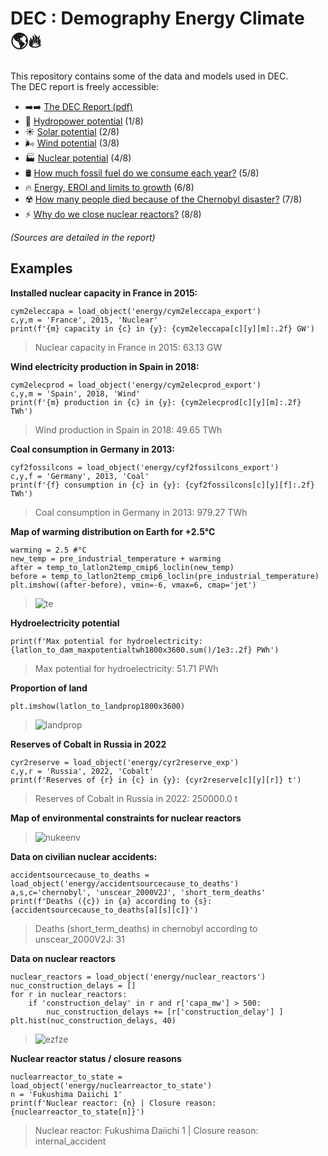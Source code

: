 # DEC : Demography Energy Climate 🌎🔥

This repository contains some of the data and models used in DEC.  
The DEC report is freely accessible: 
- ➡️➡️ [The DEC Report (pdf)](https://drive.google.com/file/d/1q0wuwa_jcpo6eeyIMtnUm5bYaVvF3j82/)  
- 🌊 [Hydropower potential](https://hyugen-ai.medium.com/how-i-evaluated-the-worlds-potential-for-hydroelectricity-f97ca7376e20) (1/8)
- ☀️ [Solar potential](https://hyugen-ai.medium.com/how-i-evaluated-the-worlds-potential-for-solar-energy-8bf32225af1b) (2/8)
- 🌬️ [Wind potential](https://hyugen-ai.medium.com/how-i-evaluated-the-worlds-potential-for-wind-energy-3200ab3b19b9) (3/8)
- 🏭 [Nuclear potential](https://hyugen-ai.medium.com/how-i-assessed-the-global-potential-of-nuclear-energy-f26ec101b41b) (4/8)
- 🛢 [How much fossil fuel do we consume each year?](https://hyugen-ai.medium.com/how-much-fossil-fuel-do-we-consume-each-year-5afaa67f43a6) (5/8)
- 🔥 [Energy, EROI and limits to growth](https://hyugen-ai.medium.com/energy-eroi-and-limits-to-growth-6e8baeed7dc1) (6/8)
- ☢️ [How many people died because of the Chernobyl disaster?](https://hyugen-ai.medium.com/how-many-people-died-because-of-the-chernobyl-disaster-b01c392736b1) (7/8)
- ⚡ [Why do we close nuclear reactors?](https://hyugen-ai.medium.com/why-do-we-close-nuclear-reactors-cdfa7f1ea86c) (8/8)

*(Sources are detailed in the report)*

## Examples

**Installed nuclear capacity in France in 2015:**
```
cym2eleccapa = load_object('energy/cym2eleccapa_export')
c,y,m = 'France', 2015, 'Nuclear'
print(f'{m} capacity in {c} in {y}: {cym2eleccapa[c][y][m]:.2f} GW')
```
> Nuclear capacity in France in 2015: 63.13 GW

**Wind electricity production in Spain in 2018:**
```
cym2elecprod = load_object('energy/cym2elecprod_export')
c,y,m = 'Spain', 2018, 'Wind'
print(f'{m} production in {c} in {y}: {cym2elecprod[c][y][m]:.2f} TWh')
```
> Wind production in Spain in 2018: 49.65 TWh

**Coal consumption in Germany in 2013:**
```
cyf2fossilcons = load_object('energy/cyf2fossilcons_export')
c,y,f = 'Germany', 2013, 'Coal'
print(f'{f} consumption in {c} in {y}: {cyf2fossilcons[c][y][f]:.2f} TWh')
```
> Coal consumption in Germany in 2013: 979.27 TWh

**Map of warming distribution on Earth for +2.5°C**
```
warming = 2.5 #°C
new_temp = pre_industrial_temperature + warming
after = temp_to_latlon2temp_cmip6_loclin(new_temp)
before = temp_to_latlon2temp_cmip6_loclin(pre_industrial_temperature)
plt.imshow((after-before), vmin=-6, vmax=6, cmap='jet')
```
> ![te](https://user-images.githubusercontent.com/12411288/229200161-98209e2a-a3bc-45ea-9ee4-98275e7ee470.png)

**Hydroelectricity potential**
```
print(f'Max potential for hydroelectricity: {latlon_to_dam_maxpotentialtwh1800x3600.sum()/1e3:.2f} PWh')
```
> Max potential for hydroelectricity: 51.71 PWh

**Proportion of land**
```
plt.imshow(latlon_to_landprop1800x3600)
```
> ![landprop](https://user-images.githubusercontent.com/12411288/229200773-81edb5d8-413f-4fec-8ef2-58842e987c31.png)

**Reserves of Cobalt in Russia in 2022**
```
cyr2reserve = load_object('energy/cyr2reserve_exp')
c,y,r = 'Russia', 2022, 'Cobalt'
print(f'Reserves of {r} in {c} in {y}: {cyr2reserve[c][y][r]} t')
```
> Reserves of Cobalt in Russia in 2022: 250000.0 t

**Map of environmental constraints for nuclear reactors**
> ![nukeenv](https://user-images.githubusercontent.com/12411288/229201876-9332a688-f10b-4016-b1c7-742719183232.png)

**Data on civilian nuclear accidents:**
```
accidentsourcecause_to_deaths = load_object('energy/accidentsourcecause_to_deaths')
a,s,c='chernobyl', 'unscear_2000V2J', 'short_term_deaths'
print(f'Deaths ({c}) in {a} according to {s}: {accidentsourcecause_to_deaths[a][s][c]}')
```
> Deaths (short_term_deaths) in chernobyl according to unscear_2000V2J: 31

**Data on nuclear reactors**
```
nuclear_reactors = load_object('energy/nuclear_reactors')
nuc_construction_delays = []
for r in nuclear_reactors:
    if 'construction_delay' in r and r['capa_mw'] > 500:
        nuc_construction_delays += [r['construction_delay'] ]
plt.hist(nuc_construction_delays, 40)
```
> ![ezfze](https://user-images.githubusercontent.com/12411288/229202590-4ff439ac-9e39-439e-b2e6-92391742ac52.png)

**Nuclear reactor status / closure reasons**
```
nuclearreactor_to_state = load_object('energy/nuclearreactor_to_state')
n = 'Fukushima Daiichi 1'
print(f'Nuclear reactor: {n} | Closure reason: {nuclearreactor_to_state[n]}')
```
> Nuclear reactor: Fukushima Daiichi 1 | Closure reason: internal_accident













